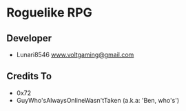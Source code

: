 # Roguelike RPG

## Developer
- Lunari8546 <www.voltgaming@gmail.com>

## Credits To
- 0x72
- GuyWho'sAlwaysOnlineWasn'tTaken (a.k.a: 'Ben, who's')
